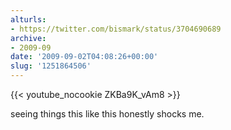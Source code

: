 ```yaml
---
alturls:
- https://twitter.com/bismark/status/3704690689
archive:
- 2009-09
date: '2009-09-02T04:08:26+00:00'
slug: '1251864506'
---
```


{{< youtube_nocookie ZKBa9K_vAm8 >}}

seeing things this like this honestly shocks me.

